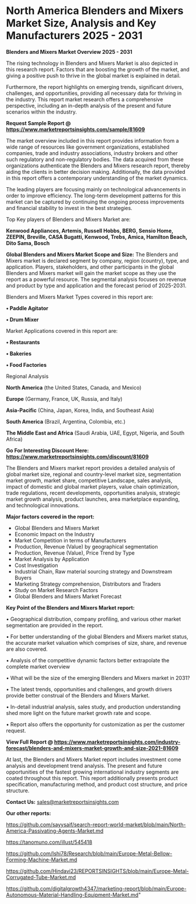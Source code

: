 # North America Blenders and Mixers Market Size, Analysis and Key Manufacturers 2025 - 2031

<Strong> Blenders and Mixers Market Overview 2025 - 2031</strong>

The rising technology in Blenders and Mixers Market is also depicted in this research report. Factors that are boosting the growth of the market, and giving a positive push to thrive in the global market is explained in detail.

Furthermore, the report highlights on emerging trends, significant drivers, challenges, and opportunities, providing all necessary data for thriving in the industry. This report market research offers a comprehensive perspective, including an in-depth analysis of the present and future scenarios within the industry.

<strong>Request Sample Report @ <a href=https://www.marketreportsinsights.com/sample/81609>https://www.marketreportsinsights.com/sample/81609</a></strong>

The market overview included in this report provides information from a wide range of resources like government organizations, established companies, trade and industry associations, industry brokers and other such regulatory and non-regulatory bodies. The data acquired from these organizations authenticate the Blenders and Mixers research report, thereby aiding the clients in better decision making. Additionally, the data provided in this report offers a contemporary understanding of the market dynamics.

The leading players are focusing mainly on technological advancements in order to improve efficiency. The long-term development patterns for this market can be captured by continuing the ongoing process improvements and financial stability to invest in the best strategies.

Top Key players of Blenders and Mixers Market are:

<strong>Kenwood Appliances, Artemis, Russell Hobbs, BERG, Sensio Home, ZEEPIN, Breville, CASA Bugatti, Kenwood, Trebs, Amica, Hamilton Beach, Dito Sama, Bosch</strong>

<strong><b>Global Blenders and Mixers Market Scope and Size:</b></strong>
The Blenders and Mixers market is declared segment by company, region (country), type, and application. Players, stakeholders, and other participants in the global Blenders and Mixers market will gain the market scope as they use the report as a powerful resource. The segmental analysis focuses on revenue and product by type and application and the forecast period of 2025-2031.

Blenders and Mixers Market Types covered in this report are:

<strong>• Paddle Agitator

• Drum Mixer</strong>

Market Applications covered in this report are:

<strong>• Restaurants

• Bakeries

• Food Factories</strong> 

Regional Analysis

<strong>North America</strong> (the United States, Canada, and Mexico)

<strong>Europe</strong> (Germany, France, UK, Russia, and Italy)

<strong>Asia-Pacific</strong> (China, Japan, Korea, India, and Southeast Asia)

<strong>South America</strong> (Brazil, Argentina, Colombia, etc.)

<strong>The Middle East and Africa</strong> (Saudi Arabia, UAE, Egypt, Nigeria, and South Africa)

<strong>Go For Interesting Discount Here: <a href=https://www.marketreportsinsights.com/discount/81609>https://www.marketreportsinsights.com/discount/81609</a></strong>

The Blenders and Mixers market report provides a detailed analysis of global market size, regional and country-level market size, segmentation market growth, market share, competitive Landscape, sales analysis, impact of domestic and global market players, value chain optimization, trade regulations, recent developments, opportunities analysis, strategic market growth analysis, product launches, area marketplace expanding, and technological innovations.

<strong><b>Major factors covered in the report:</b></strong>
<ul>
  <li>Global Blenders and Mixers Market </li>
  <li>Economic Impact on the Industry</li>
  <li>Market Competition in terms of Manufacturers</li>
  <li>Production, Revenue (Value) by geographical segmentation</li>
  <li>Production, Revenue (Value), Price Trend by Type</li>
  <li>Market Analysis by Application</li>
  <li>Cost Investigation</li>
  <li>Industrial Chain, Raw material sourcing strategy and Downstream Buyers</li>
  <li>Marketing Strategy comprehension, Distributors and Traders</li>
  <li>Study on Market Research Factors</li>
  <li>Global Blenders and Mixers Market Forecast</li>
</ul>

<strong><b>Key Point of the Blenders and Mixers Market report:</b></strong>

• Geographical distribution, company profiling, and various other market segmentation are provided in the report.

• For better understanding of the global Blenders and Mixers market status, the accurate market valuation which comprises of size, share, and revenue are also covered.

• Analysis of the competitive dynamic factors better extrapolate the complete market overview

• What will be the size of the emerging Blenders and Mixers market in 2031?

• The latest trends, opportunities and challenges, and growth drivers provide better construal of the Blenders and Mixers Market.

• In-detail industrial analysis, sales study, and production understanding shed more light on the future market growth rate and scope.

• Report also offers the opportunity for customization as per the customer request.

<strong><b>View Full Report @ <a href=https://www.marketreportsinsights.com/industry-forecast/blenders-and-mixers-market-growth-and-size-2021-81609>https://www.marketreportsinsights.com/industry-forecast/blenders-and-mixers-market-growth-and-size-2021-81609</a></b></strong>


At last, the Blenders and Mixers Market report includes investment come analysis and development trend analysis. The present and future opportunities of the fastest growing international industry segments are coated throughout this report. This report additionally presents product specification, manufacturing method, and product cost structure, and price structure.

<strong>Contact Us:</strong>
sales@marketreportsinsights.com

<strong>Our other reports:</strong>

<a href=https://github.com/sayysaif/search-report-world-market/blob/main/North-America-Passivating-Agents-Market.md>https://github.com/sayysaif/search-report-world-market/blob/main/North-America-Passivating-Agents-Market.md</a>

<a href=https://tanomuno.com/illust/545418>https://tanomuno.com/illust/545418</a>

<a href=https://github.com/Ishi78/Research/blob/main/Europe-Metal-Bellow-Forming-Machine-Market.md>https://github.com/Ishi78/Research/blob/main/Europe-Metal-Bellow-Forming-Machine-Market.md</a>

<a href=https://github.com/Hindavi23/REPORTSINSIGHTS/blob/main/Europe-Metal-Corrugated-Tube-Market.md>https://github.com/Hindavi23/REPORTSINSIGHTS/blob/main/Europe-Metal-Corrugated-Tube-Market.md</a>

<a href=https://github.com/digitalgrowth4347/marketing-report/blob/main/Europe-Autonomous-Material-Handling-Equipment-Market.md>https://github.com/digitalgrowth4347/marketing-report/blob/main/Europe-Autonomous-Material-Handling-Equipment-Market.md</a>"
